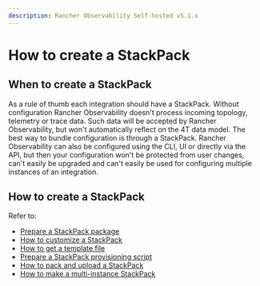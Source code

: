 ```yaml
---
description: Rancher Observability Self-hosted v5.1.x 
---
```


# How to create a StackPack

## When to create a StackPack

As a rule of thumb each integration should have a StackPack. Without configuration Rancher Observability doesn't process incoming topology, telemetry or trace data. Such data will be accepted by Rancher Observability, but won't automatically reflect on the 4T data model. The best way to bundle configuration is through a StackPack. Rancher Observability can also be configured using the CLI, UI or directly via the API, but then your configuration won't be protected from user changes, can't easily be upgraded and can't easily be used for configuring multiple instances of an integration.

## How to create a StackPack

Refer to:

* [Prepare a StackPack package](prepare_package.md)
* [How to customize a StackPack](how_to_customize_a_stackpack.md)
* [How to get a template file](how_to_get_a_template_file.md)
* [Prepare a StackPack provisioning script](prepare_stackpack_provisioning_script.md)
* [How to pack and upload a StackPack](how_to_pack_and_upload_stackpack.md)
* [How to make a multi-instance StackPack](how_to_make_a_multi-instance_stackpack.md)

